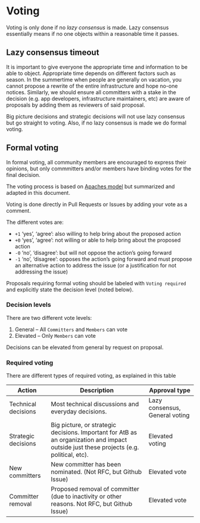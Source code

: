 # Voting

Voting is only done if no _lazy consensus_ is made. Lazy consensus essentially
means if no one objects within a reasonable time it passes.

## Lazy consensus timeout

It is important to give everyone the appropriate time and information to be able
to object. Appropriate time depends on different factors such as season. In the
summertime when people are generally on vacation, you cannot propose a rewrite
of the entire infrastructure and hope no-one notices. Similarly, we should
ensure all committers with a stake in the decision (e.g. app developers,
infrastructure maintainers, etc) are aware of proposals by adding them as
reviewers of said proposal.

Big picture decisions and strategic decisions will not use lazy consensus but go
straight to voting. Also, if no lazy consensus is made we do formal voting.

## Formal voting

In formal voting, all community members are encouraged to express their
opinions, but only commmitters and/or members have binding votes for the final
decision.

The voting process is based on
[Apaches model](http://oss-watch.ac.uk/resources/meritocraticgovernancevoting)
but summarized and adapted in this document.

Voting is done directly in Pull Requests or Issues by adding your vote as a
comment.

The different votes are:

- `+1` ‘yes’, ‘agree’: also willing to help bring about the proposed action
- `+0` ‘yes’, ‘agree’: not willing or able to help bring about the proposed
  action
- `-0` ‘no’, ‘disagree’: but will not oppose the action’s going forward
- `-1` ‘no’, ‘disagree’: opposes the action’s going forward and must propose an
  alternative action to address the issue (or a justification for not addressing
  the issue)

Proposals requiring formal voting should be labeled with `Voting required` and
explicitly state the decision level (noted below).

### Decision levels

There are two different vote levels:

1. General – All `Committers` and `Members` can vote
2. Elevated – Only `Members` can vote

Decisions can be elevated from general by request on proposal.

### Required voting

There are different types of required voting, as explained in this table

| Action              | Description                                                                                                                             | Approval type                  |
| ------------------- | --------------------------------------------------------------------------------------------------------------------------------------- | ------------------------------ |
| Technical decisions | Most technical discussions and everyday decisions.                                                                                      | Lazy consensus, General voting |
| Strategic decisions | Big picture, or strategic decisions. Important for AtB as an organization and impact outside just these projects (e.g. political, etc). | Elevated voting                |
| New committers      | New committer has been nominated. (Not RFC, but Github Issue)                                                                           | Elevated vote                  |
| Committer removal   | Proposed removal of committer (due to inactivity or other reasons. Not RFC, but Github Issue)                                           | Elevated vote                  |

